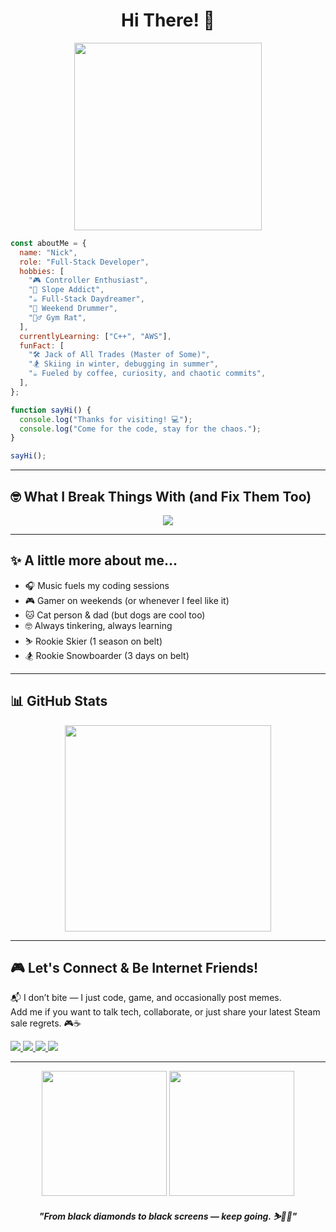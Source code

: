 <h1 align="center">Hi There! 👋</h1>

<p align="center">
  <img src="https://media4.giphy.com/media/v1.Y2lkPTc5MGI3NjExb2ZlZ3lhNmprOXhucXY4dHZsZHN4a3Z2ZjRzcTdpcHBudTZyNzJnaiZlcD12MV9pbnRlcm5hbF9naWZfYnlfaWQmY3Q9Zw/ASd0Ukj0y3qMM/giphy.gif" width="300"/>
</p>

```javascript
const aboutMe = {
  name: "Nick",
  role: "Full-Stack Developer",
  hobbies: [
    "🎮 Controller Enthusiast",
    "🎿 Slope Addict",
    "☕ Full-Stack Daydreamer",
    "🥁 Weekend Drummer",
    "🏋️‍♂️ Gym Rat",
  ],
  currentlyLearning: ["C++", "AWS"],
  funFact: [
    "🛠️ Jack of All Trades (Master of Some)",
    "🏂 Skiing in winter, debugging in summer",
    "☕ Fueled by coffee, curiosity, and chaotic commits",
  ],
};

function sayHi() {
  console.log("Thanks for visiting! 💻");
  console.log("Come for the code, stay for the chaos.");
}

sayHi();

```

---

## 🤓 What I Break Things With (and Fix Them Too)
<p align="center">
  <img src="https://skillicons.dev/icons?i=html,css,javascript,typescript,react,nextjs,tailwind,wordpress,nodejs,express,mongodb,firebase,aws,java,kotlin,linux,npm,postman,github,vscode,figma,ps,ai"/>
</p>

---

## ✨ A little more about me...
- 🎧 Music fuels my coding sessions
- 🎮 Gamer on weekends (or whenever I feel like it)
- 🐱 Cat person & dad (but dogs are cool too)
- 🤓 Always tinkering, always learning
- ⛷️ Rookie Skier (1 season on belt)
- 🏂 Rookie Snowboarder (3 days on belt)

---

## 📊 GitHub Stats
<p align="center">
  <img src="https://github-readme-stats.vercel.app/api/top-langs/?username=nckmnch4346&layout=compact&theme=radical" width="330"/>
</p>

---

## 🎮 Let's Connect & Be Internet Friends!
<p align="left">
  📬 I don’t bite — I just code, game, and occasionally post memes.</br>
      Add me if you want to talk tech, collaborate, or just share your latest Steam sale regrets. 🎮☕
</p>


<p align="left">
  <a href="https://www.linkedin.com/in/nick-menchero/" target="_blank">
    <img src="https://img.icons8.com/?size=40&id=60ZV_wYC0BM2&format=png&color=000000" />
  </a> 
  <a href="https://www.facebook.com/paomench/" target="_blank">
    <img src="https://img.icons8.com/?size=40&id=ddJXF_L1PvL_&format=png&color=000000" />
  </a>
    <a href="https://discordapp.com/users/700171009625686076" target="_blank">
    <img src="https://img.icons8.com/?size=40&id=rEpcydhqrp6v&format=png&color=000000" /> 
  </a> 
  <a href="https://steamcommunity.com/id/mypeach" target="_blank">
    <img src="https://img.icons8.com/?size=40&id=tsX8Yh7dElgr&format=png&color=000000" />
  </a>
</p>

---

<p align="center">
  <img src="https://media2.giphy.com/media/v1.Y2lkPTc5MGI3NjExdDJieXBwOGNlOWtwY213NzFjdm5pYTR3eHlyNGZ3dnBubGFvNmNmdiZlcD12MV9pbnRlcm5hbF9naWZfYnlfaWQmY3Q9Zw/elyFU4qFMAULiW5SNH/giphy.gif" width="200" />
  <img src="https://media3.giphy.com/media/v1.Y2lkPTc5MGI3NjExaHkzb3dqc2hqOWZzMHZmZzI5cmtnbnl1M2N4b3licnhqdnVzZmI4ZCZlcD12MV9pbnRlcm5hbF9naWZfYnlfaWQmY3Q9Zw/lJNoBCvQYp7nq/giphy.gif" width="200" />
</p>

<p align="center"><strong><em>"From black diamonds to black screens — keep going. ⛷️👨‍💻" </em></strong></p>
